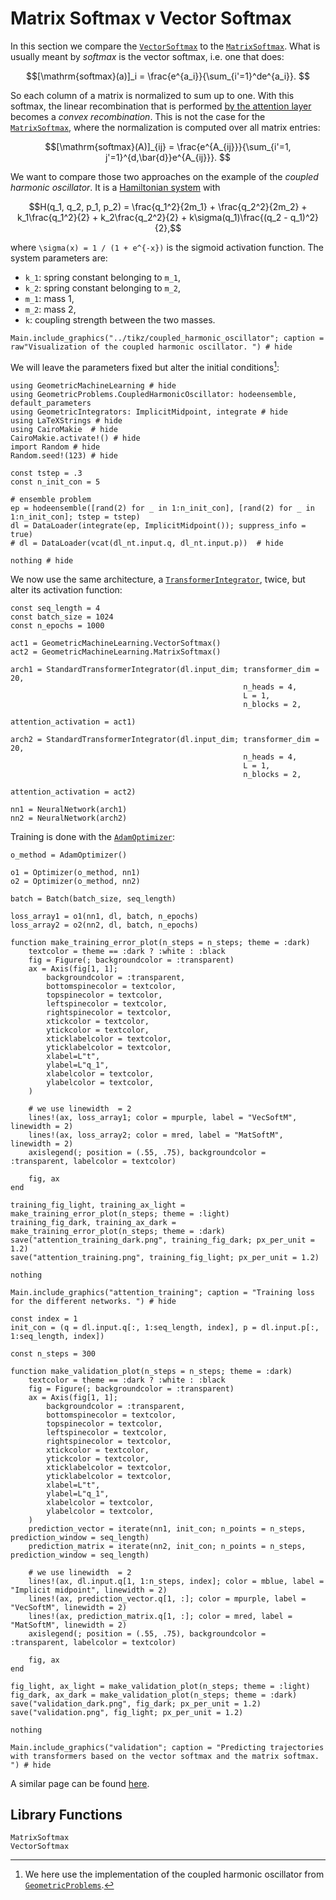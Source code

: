 # Matrix Softmax v Vector Softmax

In this section we compare the [`VectorSoftmax`](@ref) to the [`MatrixSoftmax`](@ref). What is usually meant by *softmax* is the vector softmax, i.e. one that does:

```math
[\mathrm{softmax}(a)]_i = \frac{e^{a_i}}{\sum_{i'=1}^de^{a_i}}. 
```

So each column of a matrix is normalized to sum up to one. With this softmax, the linear recombination that is performed [by the attention layer](@ref "Multihead Attention") becomes a *convex recombination*. This is not the case for the [`MatrixSoftmax`](@ref), where the normalization is computed over all matrix entries:

```math
[\mathrm{softmax}(A)]_{ij} = \frac{e^{A_{ij}}}{\sum_{i'=1, j'=1}^{d,\bar{d}}e^{A_{ij}}}. 
```

We want to compare those two approaches on the example of the *coupled harmonic oscillator*. It is a [Hamiltonian system](@ref "Symplectic Systems") with 

```math
H(q_1, q_2, p_1, p_2) = \frac{q_1^2}{2m_1} + \frac{q_2^2}{2m_2} + k_1\frac{q_1^2}{2} + k_2\frac{q_2^2}{2} +  k\sigma(q_1)\frac{(q_2 - q_1)^2}{2},
```
where ``\sigma(x) = 1 / (1 + e^{-x})`` is the sigmoid activation function. The system parameters are:
- ``k_1``: spring constant belonging to ``m_1``,
- ``k_2``: spring constant belonging to ``m_2``,
- ``m_1``: mass 1,
- ``m_2``: mass 2,
- ``k``: coupling strength between the two masses. 

```@example
Main.include_graphics("../tikz/coupled_harmonic_oscillator"; caption = raw"Visualization of the coupled harmonic oscillator. ") # hide
```

We will leave the parameters fixed but alter the initial conditions[^1]:

[^1]: We here use the implementation of the coupled harmonic oscillator from [`GeometricProblems`](https://github.com/JuliaGNI/GeometricProblems.jl).

```@example softmax_comparison
using GeometricMachineLearning # hide
using GeometricProblems.CoupledHarmonicOscillator: hodeensemble, default_parameters
using GeometricIntegrators: ImplicitMidpoint, integrate # hide
using LaTeXStrings # hide
using CairoMakie  # hide
CairoMakie.activate!() # hide
import Random # hide
Random.seed!(123) # hide

const tstep = .3
const n_init_con = 5

# ensemble problem
ep = hodeensemble([rand(2) for _ in 1:n_init_con], [rand(2) for _ in 1:n_init_con]; tstep = tstep)
dl = DataLoader(integrate(ep, ImplicitMidpoint()); suppress_info = true)
# dl = DataLoader(vcat(dl_nt.input.q, dl_nt.input.p))  # hide

nothing # hide
```

We now use the same architecture, a [`TransformerIntegrator`](@ref), twice, but alter its activation function:

```@example softmax_comparison
const seq_length = 4
const batch_size = 1024
const n_epochs = 1000

act1 = GeometricMachineLearning.VectorSoftmax()
act2 = GeometricMachineLearning.MatrixSoftmax()

arch1 = StandardTransformerIntegrator(dl.input_dim; transformer_dim = 20,
                                                    n_heads = 4, 
                                                    L = 1, 
                                                    n_blocks = 2,
                                                    attention_activation = act1)

arch2 = StandardTransformerIntegrator(dl.input_dim; transformer_dim = 20,
                                                    n_heads = 4,
                                                    L = 1,
                                                    n_blocks = 2,
                                                    attention_activation = act2)

nn1 = NeuralNetwork(arch1)
nn2 = NeuralNetwork(arch2)
```

Training is done with the [`AdamOptimizer`](@ref):

```@example softmax_comparison
o_method = AdamOptimizer()

o1 = Optimizer(o_method, nn1)
o2 = Optimizer(o_method, nn2)

batch = Batch(batch_size, seq_length)

loss_array1 = o1(nn1, dl, batch, n_epochs)
loss_array2 = o2(nn2, dl, batch, n_epochs)
```

```@setup softmax_comparison
function make_training_error_plot(n_steps = n_steps; theme = :dark)
    textcolor = theme == :dark ? :white : :black
    fig = Figure(; backgroundcolor = :transparent)
    ax = Axis(fig[1, 1]; 
        backgroundcolor = :transparent,
        bottomspinecolor = textcolor, 
        topspinecolor = textcolor,
        leftspinecolor = textcolor,
        rightspinecolor = textcolor,
        xtickcolor = textcolor, 
        ytickcolor = textcolor,
        xticklabelcolor = textcolor,
        yticklabelcolor = textcolor,
        xlabel=L"t", 
        ylabel=L"q_1",
        xlabelcolor = textcolor,
        ylabelcolor = textcolor,
    )

    # we use linewidth  = 2
    lines!(ax, loss_array1; color = mpurple, label = "VecSoftM", linewidth = 2)
    lines!(ax, loss_array2; color = mred, label = "MatSoftM", linewidth = 2)
    axislegend(; position = (.55, .75), backgroundcolor = :transparent, labelcolor = textcolor)

    fig, ax
end

training_fig_light, training_ax_light = make_training_error_plot(n_steps; theme = :light)
training_fig_dark, training_ax_dark = make_training_error_plot(n_steps; theme = :dark)
save("attention_training_dark.png", training_fig_dark; px_per_unit = 1.2)
save("attention_training.png", training_fig_light; px_per_unit = 1.2)

nothing
```

```@example
Main.include_graphics("attention_training"; caption = "Training loss for the different networks. ") # hide
```

```@setup softmax_comparison
const index = 1
init_con = (q = dl.input.q[:, 1:seq_length, index], p = dl.input.p[:, 1:seq_length, index])

const n_steps = 300

function make_validation_plot(n_steps = n_steps; theme = :dark)
    textcolor = theme == :dark ? :white : :black
    fig = Figure(; backgroundcolor = :transparent)
    ax = Axis(fig[1, 1]; 
        backgroundcolor = :transparent,
        bottomspinecolor = textcolor, 
        topspinecolor = textcolor,
        leftspinecolor = textcolor,
        rightspinecolor = textcolor,
        xtickcolor = textcolor, 
        ytickcolor = textcolor,
        xticklabelcolor = textcolor,
        yticklabelcolor = textcolor,
        xlabel=L"t", 
        ylabel=L"q_1",
        xlabelcolor = textcolor,
        ylabelcolor = textcolor,
    )
    prediction_vector = iterate(nn1, init_con; n_points = n_steps, prediction_window = seq_length)
    prediction_matrix = iterate(nn2, init_con; n_points = n_steps, prediction_window = seq_length)

    # we use linewidth  = 2
    lines!(ax, dl.input.q[1, 1:n_steps, index]; color = mblue, label = "Implicit midpoint", linewidth = 2)
    lines!(ax, prediction_vector.q[1, :]; color = mpurple, label = "VecSoftM", linewidth = 2)
    lines!(ax, prediction_matrix.q[1, :]; color = mred, label = "MatSoftM", linewidth = 2)
    axislegend(; position = (.55, .75), backgroundcolor = :transparent, labelcolor = textcolor)

    fig, ax
end

fig_light, ax_light = make_validation_plot(n_steps; theme = :light)
fig_dark, ax_dark = make_validation_plot(n_steps; theme = :dark)
save("validation_dark.png", fig_dark; px_per_unit = 1.2)
save("validation.png", fig_light; px_per_unit = 1.2)

nothing
```

```@example
Main.include_graphics("validation"; caption = "Predicting trajectories with transformers based on the vector softmax and the matrix softmax. ") # hide
```

A similar page can be found [here](@ref "Comparing Matrix and Vector Softmax as Activation Functions in a Transformer").

## Library Functions 

```@docs
MatrixSoftmax
VectorSoftmax
```